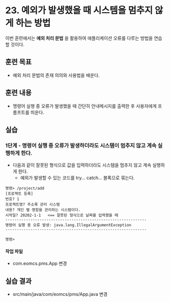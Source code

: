 # 23. 예외가 발생했을 때 시스템을 멈추지 않게 하는 방법

이번 훈련에서는 **예외 처리 문법** 을 활용하여 
애플리케이션 오류를 다루는 방법을 연습할 것이다.

## 훈련 목표

- 예외 처리 문법의 존재 의의와 사용법을 배운다.


## 훈련 내용

- 명령어 실행 중 오류가 발생했을 때 간단히 안내메시지를 출력한 후 사용자에게 프롬프트를 띄운다. 

## 실습


### 1단계 - 명령어 실행 중 오류가 발생하더라도 시스템이 멈추지 않고 계속 실행하게 한다.


- 다음과 같이 잘못된 형식으로 값을 입력하더라도 시스템을 멈추지 않고 계속 실행하게 한다.
  - 예외가 발생할 수 있는 코드를 try... catch... 블록으로 묶는다.

```
명령> /project/add
[프로젝트 등록]
번호? 1
프로젝트명? 주소록 관리 시스템
내용? 개인 별 명함을 관리하는 시스템이다.
시작일? 20202-1-1   <== 잘못된 형식으로 날짜를 입력했을 때
--------------------------------------------------------------
명령어 실행 중 오류 발생: java.lang.IllegalArgumentException
--------------------------------------------------------------

명령> 
```

#### 작업 파일

- com.eomcs.pms.App 변경


## 실습 결과

- src/main/java/com/eomcs/pms/App.java 변경

  